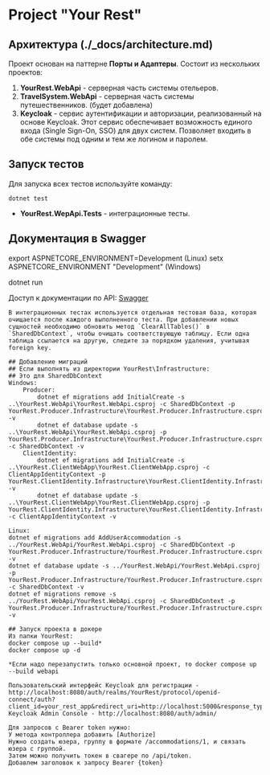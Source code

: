 # Project "Your Rest"

## Архитектура (./_docs/architecture.md)

Проект основан на паттерне **Порты и Адаптеры**.
Состоит из нескольких проектов:
1. **YourRest.WebApi** - серверная часть системы отельеров.
2. **TravelSystem.WebApi** - серверная часть системы путешественников. (будет добавлена)
3. **Keycloak** - сервис аутентификации и авторизации, реализованный на основе Keycloak. Этот сервис обеспечивает возможность единого входа (Single Sign-On, SSO) для двух систем. Позволяет входить в обе системы под одним и тем же логином и паролем.

## Запуск тестов

Для запуска всех тестов используйте команду:

```
dotnet test

```
- **YourRest.WepApi.Tests** - интеграционные тесты.

## Документация в Swagger

export ASPNETCORE_ENVIRONMENT=Development (Linux)
setx ASPNETCORE_ENVIRONMENT "Development" (Windows)

dotnet run

Доступ к документации по API: [Swagger](http://localhost:5201/swagger/index.html)

```
В интеграционных тестах используется отдельная тестовая база, которая очищается после каждого выполненного теста. При добавлении новых сущностей необходимо обновить метод `ClearAllTables()` в `SharedDbContext`, чтобы очищать соответствующую таблицу. Если одна таблица ссылается на другую, следите за порядком удаления, учитывая foreign key.

## Добавление миграций
## Если выполнять из директории YourRest\Infrastructure:
## Это для SharedDbContext
Windows:
	Producer:
		dotnet ef migrations add InitialCreate -s ..\YourRest.WebApi\YourRest.WebApi.csproj -c SharedDbContext -p YourRest.Producer.Infrastructure\YourRest.Producer.Infrastructure.csproj -v
		dotnet ef database update -s ..\YourRest.WebApi\YourRest.WebApi.csproj -p YourRest.Producer.Infrastructure\YourRest.Producer.Infrastructure.csproj -c SharedDbContext -v		
	ClientIdentity:
		dotnet ef migrations add InitialCreate -s ..\YourRest.ClientWebApp\YourRest.ClientWebApp.csproj -c ClientAppIdentityContext -p YourRest.ClientIdentity.Infrastructure\YourRest.ClientIdentity.Infrastructure.csproj -v
		dotnet ef database update -s ..\YourRest.ClientWebApp\YourRest.ClientWebApp.csproj -p YourRest.ClientIdentity.Infrastructure\YourRest.ClientIdentity.Infrastructure.csproj -c ClientAppIdentityContext -v		
	
Linux:
dotnet ef migrations add AddUserAccommodation -s ../YourRest.WebApi/YourRest.WebApi.csproj -c SharedDbContext -p YourRest.Producer.Infrastructure/YourRest.Producer.Infrastructure.csproj -v
dotnet ef database update -s ../YourRest.WebApi/YourRest.WebApi.csproj -p YourRest.Producer.Infrastructure/YourRest.Producer.Infrastructure.csproj -c SharedDbContext -v
dotnet ef migrations remove -s ../YourRest.WebApi/YourRest.WebApi.csproj -c SharedDbContext -p YourRest.Producer.Infrastructure/YourRest.Producer.Infrastructure.csproj -v

## Запуск проекта в докере
Из папки YourRest:
docker compose up --build*
docker compose up -d

*Если надо перезапустить только основной проект, то docker compose up --build webapi

Пользовательский интерфейс Keycloak для регистрации - http://localhost:8080/auth/realms/YourRest/protocol/openid-connect/auth?client_id=your_rest_app&redirect_uri=http://localhost:5000&response_type=code&scope=openid
Keycloak Admin Console - http://localhost:8080/auth/admin/

Для запросов с Bearer token нужно:
У метода контроллера добавить [Authorize]
Нужно создать юзера, группу в формате /accommodations/1, и связать юзера с группой.
Затем можно получить токен в свагере по /api/token.
Добавлем заголовок к запросу Bearer {token}


